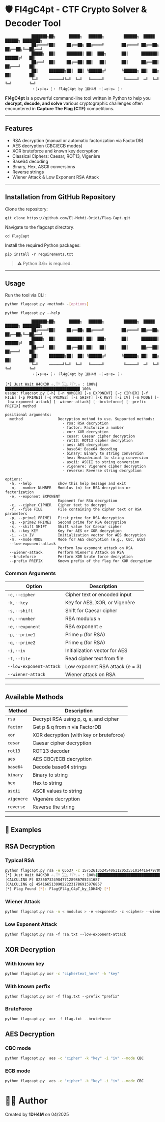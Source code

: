 # 🛡️ Fl4gC4pt - CTF Crypto Solver & Decoder Tool

```
            ███████╗██╗      █████╗   ██████╗         ██████╗  █████    ██████╗ ████████╗
            ██╔════╝██║     ██╔══██╗ ██╔════╝        ██╔════╝ ██╔══██╗  ██╔══██╗╚══██╔══╝
            █████╗  ██║     ███████║ ██║  ███╗       ██║      ███████║  ██████╔╝   ██║
            ██╔══╝  ██║     ██╔══██║ ██║   ██║       ██║      ██╔══██║  ██╔═══╝    ██║   
            ██║     ███████╗██║  ██║ ╚██████╔╝       ╚██████╗ ██║  ██╔  ██║        ██║  
            ╚═╝     ══════╝╚═╝  ╚═╝   ╚═════╝         ╚═════╝  ═╝  ╚═╝  ╚═╝        ╚═╝     
            ・┆✦ʚ♡ɞ✦ ┆・ Fl4gC4pt by 1DH4M ・┆✦ʚ♡ɞ✦ ┆・
```

**Fl4gC4pt** is a powerful command-line tool written in Python to help you **decrypt, decode, and solve** various cryptographic challenges often encountered in **Capture The Flag (CTF)** competitions.

---

## Features

- RSA decryption (manual or automatic factorization via FactorDB)
- AES decryption (CBC/ECB modes)
- XOR bruteforce and known key decryption
- Classical Ciphers: Caesar, ROT13, Vigenère
- Base64 decoding
- Binary, Hex, ASCII conversions
- Reverse strings
- Wiener Attack & Low Exponent RSA Attack

---

## Installation from GitHub Repository

Clone the repository:

```
git clone https://github.com/El-Mehdi-Dridi/Flag-Capt.git
```

Navigate to the flagcapt directory:

```
cd FlagCapt
```

Install the required Python packages:

```
pip install -r requirements.txt
```

> ⚠️ Python 3.6+ is required.

---

## Usage

Run the tool via CLI:

```bash
python flagcapt.py <method> -[options]
```

```
python flagcapt.py --help                         

            ███████╗██╗      █████╗   ██████╗         ██████╗  █████    ██████╗ ████████╗
            ██╔════╝██║     ██╔══██╗ ██╔════╝        ██╔════╝ ██╔══██╗  ██╔══██╗╚══██╔══╝
            █████╗  ██║     ███████║ ██║  ███╗       ██║      ███████║  ██████╔╝   ██║
            ██╔══╝  ██║     ██╔══██║ ██║   ██║       ██║      ██╔══██║  ██╔═══╝    ██║   
            ██║     ███████╗██║  ██║ ╚██████╔╝       ╚██████╗ ██║  ██╔  ██║        ██║  
            ╚═╝     ══════╝╚═╝  ╚═╝   ╚═════╝         ╚═════╝  ═╝  ╚═╝  ╚═╝        ╚═╝     
            ・┆✦ʚ♡ɞ✦ ┆・ Fl4gC4pt by 1DH4M ・┆✦ʚ♡ɞ✦ ┆・

[*] Just Wait H4CK3R ☆.𓋼𓍊 𓆏 𓍊𓋼𓍊.☆ : 100%|██████████████████████████████████ 100%
usage: flagcapt.py [-h] [-n NUMBER] [-e EXPONENT] [-c CIPHER] [-f FILE] [-p PRIME1] [-q PRIME2] [-s SHIFT] [-k KEY] [-i IV] [-m MODE] [--low-exponent-attack] [--wiener-attack] [--bruteforce] [--prefix PREFIX] method

positional arguments:
  method                Decryption method to use. Supported methods:
                          - rsa: RSA decryption
                          - factor: Factorize a number
                          - xor: XOR decryption
                          - cesar: Caesar cipher decryption
                          - rot13: ROT13 cipher decryption
                          - aes: AES decryption
                          - base64: Base64 decoding
                          - binary: Binary to string conversion
                          - hex: Hexadecimal to string conversion
                          - ascii: ASCII to string conversion
                          - vigenere: Vigenere cipher decryption
                          - reverse: Reverse string decryption

options:
  -h, --help            show this help message and exit
  -n, --number NUMBER   Modulus (n) for RSA decryption or factorization
  -e, --exponent EXPONENT
                        Exponent for RSA decryption
  -c, --cipher CIPHER   Cipher text to decrypt
  -f, --file FILE       File containing the cipher text or RSA parameters
  -p, --prime1 PRIME1   First prime for RSA decryption
  -q, --prime2 PRIME2   Second prime for RSA decryption
  -s, --shift SHIFT     Shift value for Caesar cipher
  -k, --key KEY         Key for AES or XOR decryption
  -i, --iv IV           Initialization vector for AES decryption
  -m, --mode MODE       Mode for AES decryption (e.g., CBC, ECB)
  --low-exponent-attack
                        Perform low exponent attack on RSA
  --wiener-attack       Perform Wiener's Attack on RSA
  --bruteforce          Perform XOR brute force decryption
  --prefix PREFIX       Known prefix of the flag for XOR decryption

```

### Common Arguments

| Option            | Description                          |
|-------------------|--------------------------------------|
| `-c`, `--cipher`  | Cipher text or encoded input         |
| `-k`, `--key`     | Key for AES, XOR, or Vigenère        |
| `-s`, `--shift`   | Shift for Caesar cipher              |
| `-n`, `--number`  | RSA modulus `n`                      |
| `-e`, `--exponent`| RSA exponent `e`                     |
| `-p`, `--prime1`  | Prime `p` (for RSA)                  |
| `-q`, `--prime2`  | Prime `q` (for RSA)                  |
| `-i`, `--iv`      | Initialization vector for AES        |
| `-f`, `--file`    | Read cipher text from file           |
| `--low-exponent-attack`| Low exponent RSA attack (e = 3) |
|`--wiener-attack`  | Wiener attack on RSA                 |

---

## Available Methods

| Method       | Description                             |
|--------------|-----------------------------------------|
| `rsa`        | Decrypt RSA using p, q, e, and cipher   |
| `factor`     | Get p & q from n via FactorDB           |
| `xor`        | XOR decryption (with key or bruteforce) |
| `cesar`      | Caesar cipher decryption                |
| `rot13`      | ROT13 decoder                           |
| `aes`        | AES CBC/ECB decryption                  |
| `base64`     | Decode base64 strings                   |
| `binary`     | Binary to string                        |
| `hex`        | Hex to string                           |
| `ascii`      | ASCII values to string                  |
| `vigenere`   | Vigenère decryption                     |
| `reverse`    | Reverse the string                      |

---

## 📌 Examples

## RSA Decryption

### Typical RSA
```bash
python flagcapt.py rsa -e 65537 -c 15752613524540611205355101441647970957140019284625297899850 -n 37400945029259002357443060764390969896841289525047883637759
[*] Just Wait H4CK3R ☆.𓋼𓍊 𓆏 𓍊𓋼𓍊.☆ : 100%|██████████████████████████████████ 100%
[CALCULING P] 82350732498477128986705241687
[CALCULING q] 454166513090222231786915976857
[*] Flag Found [*]: Flag{Fl4g_C4pT_by_1DH4M} [*]
```

### Wiener Attack
```bash
python flagcapt.py rsa -n < modulus > -e <exponent> -c <cipher> --wiener-attack
```
### Low Exponent Attack
```
python flagcapt.py rsa -f rsa.txt --low-exponent-attack                                             
```
## XOR Decryption
### With known key

```bash
python flagcapt.py xor -c "ciphertext_here" -k "key"
```
### With known perfix
```
python flagcapt.py xor -f flag.txt --prefix "prefix"
```
### BruteForce
```
python flagcapt.py  xor -f flag.txt --bruteforce 
```

## AES Decryption 

### CBC mode

```bash
python flagcapt.py  aes -c "cipher" -k "key" -i "iv" --mode CBC
```
### ECB mode

```bash
python flagcapt.py  aes -c "cipher" -k "key" -i "iv" --mode CBC
```


# 👨‍💻 Author

Created by **1DH4M**  on 04/2025

